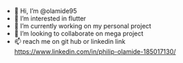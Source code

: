 - 👋 Hi, I’m @olamide95
- 👀 I’m interested in flutter
- 🌱 I’m currently working on my personal project
- 💞️ I’m looking to collaborate on mega project
- 📫 reach me on git hub or linkedin link https://www.linkedin.com/in/philip-olamide-185017130/

<!---
olamide95/olamide95 is a ✨ special ✨ repository because its `README.md` (this file) appears on your GitHub profile.
You can click the Preview link to take a look at your changes.
--->
